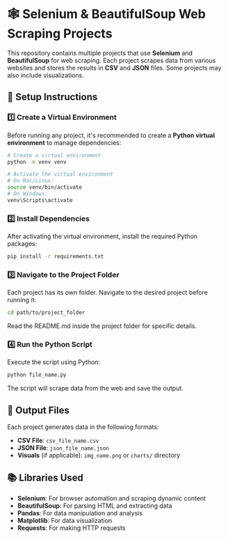 # 🕸️ Selenium & BeautifulSoup Web Scraping Projects

This repository contains multiple projects that use **Selenium** and **BeautifulSoup** for web scraping. Each project scrapes data from various websites and stores the results in **CSV** and **JSON** files. Some projects may also include visualizations.

## 🚀 Setup Instructions

### 1️⃣ **Create a Virtual Environment**
Before running any project, it's recommended to create a **Python virtual environment** to manage dependencies:
```bash
# Create a virtual environment
python -m venv venv

# Activate the virtual environment
# On Mac/Linux:
source venv/bin/activate
# On Windows:
venv\Scripts\activate
```

### 2️⃣ **Install Dependencies**
After activating the virtual environment, install the required Python packages:
```bash
pip install -r requirements.txt
```

### 3️⃣ **Navigate to the Project Folder**
Each project has its own folder. Navigate to the desired project before running it:
```bash
cd path/to/project_folder
```
Read the README.md inside the project folder for specific details.

### 4️⃣ **Run the Python Script**
Execute the script using Python:
```bash
python file_name.py
```
The script will scrape data from the web and save the output.

## 📁 Output Files
Each project generates data in the following formats:
- **CSV File**: `csv_file_name.csv`
- **JSON File**: `json_file_name.json`
- **Visuals** (if applicable): `img_name.png` or `charts/` directory

## 📚 Libraries Used
- **Selenium**: For browser automation and scraping dynamic content
- **BeautifulSoup**: For parsing HTML and extracting data
- **Pandas**: For data manipulation and analysis
- **Matplotlib**: For data visualization
- **Requests**: For making HTTP requests
